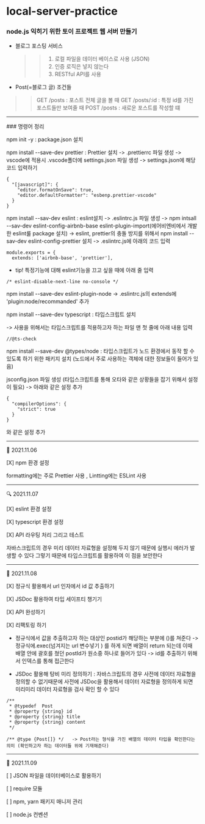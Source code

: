 # local-server-practice

### node.js 익히기 위한 토이 프로젝트 웹 서버 만들기

- 블로그 포스팅 서비스

  > > 1.  로컬 파일을 데이터 베이스로 사용 (JSON)
  > > 2.  인증 로직은 넣지 않는다
  > > 3.  RESTful API를 사용

- Post(=블로그 글) 조건들

> > GET /posts : 포스트 전체 글을 볼 때
> > GET /posts/:id : 특정 id를 가진 포스트들만 보여줄 때
> > POST /posts : 새로운 포스트를 작성할 떄

<hr>
### 명령어 정리

npm init -y : package.json 설치

npm install --save-dev prettier : Prettier 설치
-> .prettierrc 파일 생성 -> vscode에 적용시 .vscode폴더에 settings.json 파일 생성 -> settings.json에 해당 코드 입력하기

```
{
  "[javascript]": {
    "editor.formatOnSave": true,
    "editor.defaultFormatter": "esbenp.prettier-vscode"
  }
}

```

npm install --sav-dev eslint : eslint설치 -> .eslintrc.js 파일 생성 ->
npm intsall --sav-dev eslint-config-airbnb-base eslint-plugin-import(에어비엔비에서 개발한 eslint룰 package 설치)
-> eslint, prettier의 충돌 방지를 위해서 npm install --sav-dev eslint-config-prettier 설치 -> .eslintrc.js에 아래의 코드 입력

```
module.exports = {
  extends: ['airbnb-base', 'prettier'],
```

- tip! 특정기능에 대해 eslint기능을 끄고 싶을 때에 아래 줄 입력

```
/* eslint-disable-next-line no-console */
```

npm install --save-dev eslint-plugin-node -> .eslintrc.js의 extends에 'plugin:node/recommanded' 추가

npm install --save-dev typescript : 타입스크립트 설치

-> 사용을 위해서는 타입스크립트를 적용하고자 하는 파일 맨 첫 줄에 아래 내용 입력

```
//@ts-check
```

npm install --save-dev @types/node : 타입스크립트가 노드 환경에서 동작 할 수 있도록 하기 위한 패키지 설치 (노드에서 주로 사용하는 객체에 대한 정보들이 들어가 있음)

jsconfig.json 파일 생성 (타입스크립트를 통해 오타와 같은 상황들을 잡기 위해서 설정이 필요) -> 아래와 같은 설정 추가

```
{
  "compilerOptions": {
    "strict": true
  }
}

```

와 같은 설정 추가

<hr>

🔨 2021.11.06

[X] npm 환경 설정

formatting에는 주로 Prettier 사용 , Lintting에는 ESLint 사용

<hr>

🔍 2021.11.07

[X] eslint 환경 설정

[X] typescript 환경 설정

[X] API 라우팅 처리 그리고 테스트

자바스크립트의 경우 미리 데이터 자료형을 설정해 두지 않기 때문에 실행시 에러가 발생할 수 있다
그렇기 때문에 타입스크립트를 활용하여 이 점을 보안한다

<hr>

🥓 2021.11.08

[X] 정규식 활용해서 url 인자에서 id 값 추출하기

[X] JSDoc 활용하여 타입 세이프티 챙기기

[X] API 완성하기

[X] 리팩토링 하기

- 정규식에서 값을 추출하고자 하는 대상인 postid가 해당하는 부분에 ()를 쳐준다 -> 정규식에.exec(넘겨지는 url 변수넣기 ) 를 하게 되면 배열이 return 되는데 이때 배열 안에 괄호를 쳤던 postId가 원소중 하나로 들어가 있다 -> id를 추출하기 위해서 인덱스를 통해 접근한다

- JSDoc 활용해 탕비 미리 정의하기 : 자바스크립트의 경우 사전에 데이터 자료형을 정의할 수 없기때문에 사전에 JSDoc을 활용해서 데이터 자료형을 정의하게 되면 미리미리 데이터 자료형을 검사 확인 할 수 있다

```
/**
 * @typedef  Post
 * @property {string} id
 * @property {string} title
 * @property {string} content
 */

/** @type {Post[]} */   -> Post라는 형식을 가진 배열의 데이터 타입을 확인한다는 의미 (확인하고자 하는 데이터들 위에 기재해준다)
```

<hr>

🎨 2021.11.09

[ ] JSON 파일을 데이터베이스로 활용하기

[ ] require 모듈

[ ] npm, yarn 패키지 매니저 관리

[ ] node.js 컨벤션
